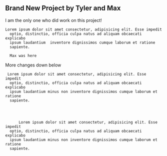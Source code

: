 ## Brand New Project by Tyler and Max

I am the only one who did work on this project!

    Lorem ipsum dolor sit amet consectetur, adipisicing elit. Esse impedit
      optio, distinctio, officia culpa natus ad aliquam obcaecati explicabo
      ipsum laudantium  inventore dignissimos cumque laborum et ratione
      sapiente.

      Max was here

More changes down below

     Lorem ipsum dolor sit amet consectetur, adipisicing elit. Esse impedit
      optio, distinctio, officia culpa natus ad aliquam obcaecati explicabo
      ipsum laudantium minus non inventore dignissimos cumque laborum et ratione
      sapiente.




          Lorem ipsum dolor sit amet consectetur, adipisicing elit. Esse impedit
      optio, distinctio, officia culpa natus ad aliquam obcaecati explicabo
      ipsum laudantium minus non inventore dignissimos cumque laborum et ratione
      sapiente.
